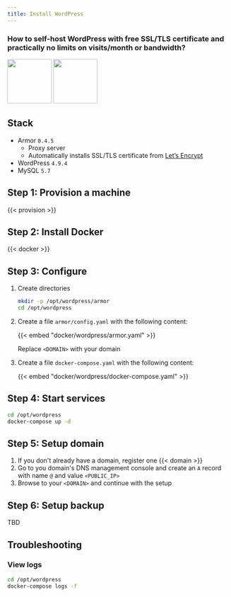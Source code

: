```yaml
---
title: Install WordPress
---
```


### How to self-host WordPress with free SSL/TLS certificate and practically no limits on visits/month or bandwidth?

<img src="/images/wordpress.png" height="100">
<img src="/images/docker.png" height="100">

## Stack

- Armor `0.4.5`
  - Proxy server
  - Automatically installs SSL/TLS certificate from [Let’s Encrypt](https://letsencrypt.org)
- WordPress `4.9.4`
- MySQL `5.7`

## Step 1: Provision a machine

{{< provision >}}

## Step 2: Install Docker

{{< docker >}}

## Step 3: Configure

1. Create directories

    ```sh
    mkdir -p /opt/wordpress/armor
    cd /opt/wordpress
    ```

2. Create a file `armor/config.yaml` with the following content:

    {{< embed "docker/wordpress/armor.yaml" >}}

    Replace `<DOMAIN>` with your domain

3. Create a file `docker-compose.yaml` with the following content:

    {{< embed "docker/wordpress/docker-compose.yaml" >}}

## Step 4: Start services

```sh
cd /opt/wordpress
docker-compose up -d
```

## Step 5: Setup domain

1. If you don't already have a domain, register one {{< domain >}}
2. Go to you domain's DNS management console and create an `A` record with name `@` and value `<PUBLIC_IP>`
3. Browse to your `<DOMAIN>` and continue with the setup



## Step 6: Setup backup

TBD

## Troubleshooting

### View logs

```sh
cd /opt/wordpress
docker-compose logs -f
```
